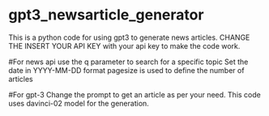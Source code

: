 # gpt3_newsarticle_generator
This is a python code for using gpt3 to generate news articles.
CHANGE THE INSERT YOUR API KEY with your api key to make the code work. 

#For news api
use the q parameter to search for a specific topic
Set the date in YYYY-MM-DD format
pagesize is used to define the number of articles

#For gpt-3
Change the prompt to get an article as per your need. 
This code uses davinci-02 model for the generation. 
